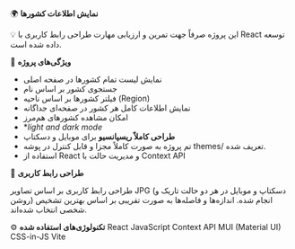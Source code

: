 🌍 **نمایش اطلاعات کشورها**

💡 این پروژه صرفاً جهت تمرین و ارزیابی مهارت طراحی رابط کاربری با React توسعه داده شده است.


 📌 **ویژگی‌های پروژه**
- نمایش لیست تمام کشورها در صفحه اصلی
- جستجوی کشور بر اساس نام
- فیلتر کشورها بر اساس ناحیه (Region)
- نمایش اطلاعات کامل هر کشور در صفحه‌ای جداگانه
- امکان مشاهده کشورهای هم‌مرز
- **light and dark mode*
- **طراحی کاملاً ریسپانسیو** برای موبایل و دسکتاپ
- تم پروژه به صورت کاملاً مجزا و قابل کنترل در پوشه themes/ تعریف شده.  
- استفاده از React و مدیریت حالت با Context API

🎨 **طراحی رابط کاربری**

طراحی رابط کاربری بر اساس تصاویر JPG (دسکتاپ و موبایل در هر دو حالت تاریک و روشن) انجام شده. اندازه‌ها و فاصله‌ها به صورت تقریبی بر اساس بهترین تشخیص شخصی انتخاب شده‌اند.

⚙️ **تکنولوژی‌های استفاده شده**
React
JavaScript
Context API
MUI (Material UI)
CSS-in-JS
Vite